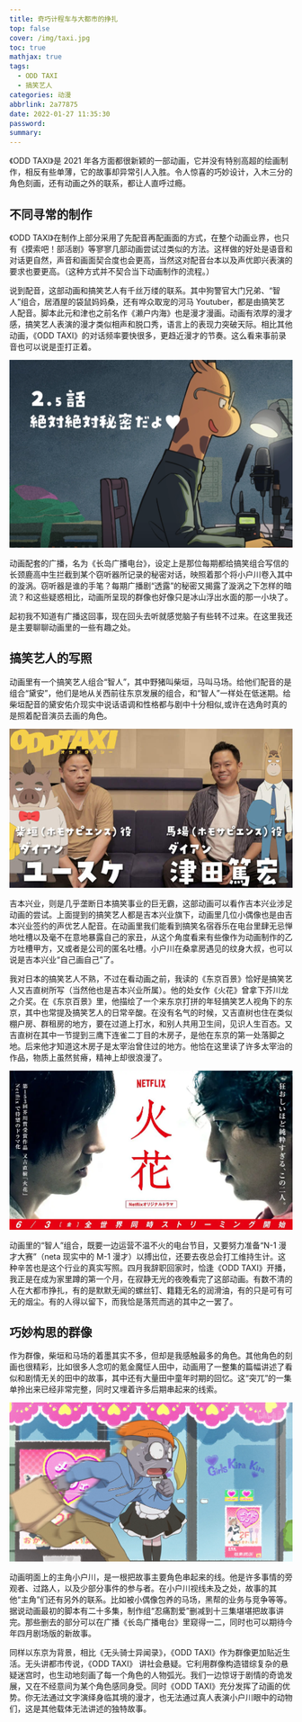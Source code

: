 ```yaml
---
title: 奇巧计程车与大都市的挣扎
top: false
cover: /img/taxi.jpg
toc: true
mathjax: true
tags:
  - ODD TAXI
  - 搞笑艺人
categories: 动漫
abbrlink: 2a77875
date: 2022-01-27 11:35:30
password:
summary:
---
```

《ODD TAXI》是 2021 年各方面都很新颖的一部动画，它并没有特别高超的绘画制作，相反有些单薄，它的故事却异常引人入胜。令人惊喜的巧妙设计，入木三分的角色刻画，还有动画之外的联系，都让人直呼过瘾。

## 不同寻常的制作
《ODD TAXI》在制作上部分采用了先配音再配画面的方式，在整个动画业界，也只有《摸索吧！部活剧》等寥寥几部动画尝试过类似的方法。这样做的好处是语音和对话更自然，声音和画面契合度也会更高，当然这对配音台本以及声优即兴表演的要求也要更高。（这种方式并不契合当下动画制作的流程。）

说到配音，这部动画和搞笑艺人有千丝万缕的联系。其中狗警官大门兄弟、“智人”组合，居酒屋的袋鼠妈妈桑，还有哗众取宠的河马 Youtuber，都是由搞笑艺人配音。脚本此元和津也之前名作《濑户内海》也是漫才漫画。动画有浓厚的漫才感，搞笑艺人表演的漫才类似相声和脱口秀，语言上的表现力突破天际。相比其他动画，《ODD TAXI》的对话频率要快很多，更趋近漫才的节奏。这么看来事前录音也可以说是歪打正着。

![长岛广播电台](taxi/radio.png)

动画配套的广播，名为《长岛广播电台》，设定上是那位每期都给搞笑组合写信的长颈鹿高中生拦截到某个窃听器所记录的秘密对话，映照着那个将小户川卷入其中的漩涡。窃听器是谁的手笔？每期广播剧“透露”的秘密又揭露了漩涡之下怎样的暗流？和这些疑惑相比，动画所呈现的群像也好像只是冰山浮出水面的那一小块了。

起初我不知道有广播这回事，现在回头去听就感觉脑子有些转不过来。在这里我还是主要聊聊动画里的一些有趣之处。

## 搞笑艺人的写照
动画里有一个搞笑艺人组合“智人”，其中野猪叫柴垣，马叫马场。给他们配音的是组合“黛安”，他们是地从关西前往东京发展的组合，和“智人”一样处在低迷期。给柴垣配音的黛安佑介现实中说话语调和性格都与剧中十分相似,或许在选角时真的是照着配音演员去画的角色。

![“智人”与“黛安”](taxi/zhiren.jpg)

吉本兴业，则是几乎垄断日本搞笑事业的巨无霸，这部动画可以看作吉本兴业涉足动画的尝试。上面提到的搞笑艺人都是吉本兴业旗下，动画里几位小偶像也是由吉本兴业签约的声优艺人配音。在动画里我们能看到搞笑名宿吞乐在电台里肆无忌惮地吐槽以及毫不在意地暴露自己的家丑，从这个角度看来有些像作为动画制作的乙方吐槽甲方，又或者是公司的匿名吐槽。小户川在桑拿房遇见的纹身大叔，也可以说是吉本兴业“自己画自己”了。

我对日本的搞笑艺人不熟，不过在看动画之前，我读的《东京百景》恰好是搞笑艺人又吉直树所写（当然他也是吉本兴业所属）。他的处女作《火花》曾拿下芥川龙之介奖。在《东京百景》里，他描绘了一个来东京打拼的年轻搞笑艺人视角下的东京，其中也常提及搞笑艺人的日常辛酸。在没有名气的时候，又吉直树也住在类似棚户房、群租房的地方，要在过道上打水，和别人共用卫生间，见识人生百态。又吉直树在其中一节提到三鹰下连雀二丁目的木房子，是他在东京的第一处落脚之地。后来他才知道这木房子是太宰治曾住过的地方。他恰在这里读了许多太宰治的作品，物质上虽然贫瘠，精神上却很浪漫了。

![火花讲的也是搞笑艺人辛苦打拼的故事](taxi/hanabi.png)

动画里的“智人”组合，既要一边运营不温不火的电台节目，又要努力准备“N-1 漫才大赛”（neta 现实中的 M-1 漫才）以搏出位，还要去夜总会打工维持生计。这种辛苦也是这个行业的真实写照。四月我辞职回家时，恰逢《ODD TAXI》开播，我正是在成为家里蹲的第一个月，在寂静无光的夜晚看完了这部动画。有数不清的人在大都市挣扎，有的是默默无闻的螺丝钉、籍籍无名的润滑油，有的只是可有可无的烟尘。有的人得以留下，而我恰是落荒而逃的其中之一罢了。

## 巧妙构思的群像
作为群像，柴垣和马场的着墨其实不多，但却是我感触最多的角色。其他角色的刻画也很精彩，比如很多人念叨的氪金魔怔人田中，动画用了一整集的篇幅讲述了看似和剧情无关的田中的故事，其中还有大量田中童年时期的回忆。这“突兀”的一集单拎出来已经非常完整，同时又埋着许多后期串起来的线索。

![把田中当成暗线的主角也不为过](taxi/tanaka.png)

动画明面上的主角小户川，是一根把故事主要角色串起来的线。他是许多事情的旁观者、过路人，以及少部分事件的参与者。在小户川视线未及之处，故事的其他“主角”们还有另外的联系。比如被小偶像包养的马场，黑帮的业务与竞争等等。据说动画最初的脚本有二十多集，制作组“忍痛割爱”删减到十三集堪堪把故事讲完。那些删去的部分可以在广播《长岛广播电台》里窥得一二，同时也可以期待今年四月剧场版的新故事。

同样以东京为背景，相比《无头骑士异闻录》，《ODD TAXI》作为群像更加贴近生活。无头讲都市传说，《ODD TAXI》 讲社会悬疑。它利用群像构造错综复杂的悬疑迷宫时，也生动地刻画了每一个角色的人物弧光。我们一边惊讶于剧情的奇诡发展，又在不经意间为某个角色感同身受。同时《ODD TAXI》充分发挥了动画的优势。你无法通过文字演绎身临其境的漫才，也无法通过真人表演小户川眼中的动物们，这是其他载体无法讲述的独特故事。